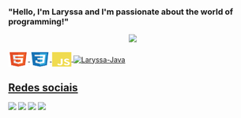 ### <p>"Hello, I'm Laryssa and I'm passionate about the world of programming!"</p>



<div align="center">
  <a href="https://github.com/LaryssaGabi">
  <img height="180em" src="https://github-readme-stats.vercel.app/api?username=LaryssaGabi&show_icons=true&theme=dracula&include_all_commits=true&count_private=true"/>
</div>
  
 <div style="display: inline_block"><br>

  <img align="center" alt="Laryssa-HTML" height="30" width="40" src="https://raw.githubusercontent.com/devicons/devicon/master/icons/html5/html5-original.svg">
  <img align="center" alt="Laryssa-CSS" height="30" width="40" src="https://raw.githubusercontent.com/devicons/devicon/master/icons/css3/css3-original.svg">
  <img align="center" alt="Laryssa-Js" height="30" width="40" src="https://raw.githubusercontent.com/devicons/devicon/master/icons/javascript/javascript-plain.svg">
  <img align="center" alt="Laryssa-Java" height="30" width="40" src="https://cdn.jsdelivr.net/gh/devicons/devicon/icons/java/java-original.svg"">
</div>

          
</div>
  
  ## Redes sociais 
 
<div> 
 
  <a href="https://instagram.com/laryssagabriela7/" target="_blank"><img src="https://img.shields.io/badge/-Instagram-%23E4405F?style=for-the-badge&logo=instagram&logoColor=white" target="_blank"></a>
  <a href="https://discord.com/channels/@me" target="_blank"><img src="https://img.shields.io/badge/Discord-7289DA?style=for-the-badge&logo=discord&logoColor=white" target="_blank"></a> 
  <a href = "mailto:lary.gabriela85@gmail.com"><img src="https://img.shields.io/badge/-Gmail-%23333?style=for-the-badge&logo=gmail&logoColor=white" target="_blank"></a>
  <a href="https://www.linkedin.com/in/laryssa-gabriela-alves-073366202/" target="_blank"><img src="https://img.shields.io/badge/-LinkedIn-%230077B5?style=for-the-badge&logo=linkedin&logoColor=white" target="_blank"></a> 

  
</div>
